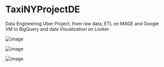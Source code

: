 # TaxiNYProjectDE
Data Engineering Uber Project, from raw data, ETL on MAGE and Google VM to BigQuery and data Visualization on Looker


![image](https://github.com/GusPicolli/TaxiNYProjectDE/assets/125275178/32f6e4f7-d086-4f81-9d73-759f290ee3fd)

![image](https://github.com/GusPicolli/TaxiNYProjectDE/assets/125275178/523c2424-5f3f-4abb-9b62-9b73e86725ea)

![image](https://github.com/GusPicolli/TaxiNYProjectDE/assets/125275178/2a0e4974-06e7-4a90-a0d5-1e004123f09b)

